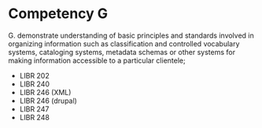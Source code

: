 # Competency G

G. demonstrate understanding of basic principles and standards involved in organizing information such as classification and controlled vocabulary systems, cataloging systems, metadata schemas or other systems for making information accessible to a particular clientele;

- LIBR 202
- LIBR 240
- LIBR 246 (XML)
- LIBR 246 (drupal)
- LIBR 247
- LIBR 248